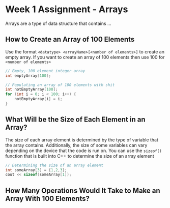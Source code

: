 # Week 1 Assignment - Arrays

Arrays are a type of data structure that contains ...

## How to Create an Array of 100 Elements
Use the format `<datatype> <arrayName>[<number of elements>]` to create an empty array. If you want to create an array of 100 elements then use 100 for `<number of elements>`
```cpp
// Empty, 100 element integer array
int emptyArray[100];

// Populating an array of 100 elements with shit
int notEmptyArray[100];
for (int i = 0; i < 100; i++) {
    notEmptyArray[i] = i;
}
```

## What Will be the Size of Each Element in an Array?
The size of each array element is determined by the type of variable that the array contains. Additionally, the size of some variables can vary depending on the device that the code is run on. You can use the `sizeof()` function that is built into C++ to determine the size of an array element
```cpp
// Determining the size of an array element
int someArray[3] = {1,2,3};
cout << sizeof(someArray[1]);
```

## How Many Operations Would It Take to Make an Array With 100 Elements?

